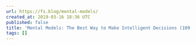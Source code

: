 ```yaml
---
url: https://fs.blog/mental-models/
created_at: 2019-03-16 18:36 UTC
published: false
title: 'Mental Models: The Best Way to Make Intelligent Decisions (109 Models Explained)'
tags: []
---
```



